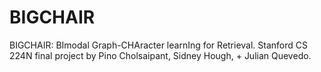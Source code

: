 # BIGCHAIR
BIGCHAIR: BImodal Graph-CHAracter learnIng for Retrieval. Stanford CS 224N final project by Pino Cholsaipant, Sidney Hough, + Julian Quevedo.
